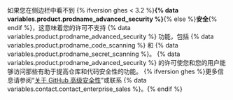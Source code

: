 如果您在侧边栏中看不到 {% ifversion ghes < 3.2 %}**{% data variables.product.prodname_advanced_security %}**{% else %}**安全**{% endif %}，这意味着您的许可不支持 {% data variables.product.prodname_advanced_security %} 功能，包括 {% data variables.product.prodname_code_scanning %} 和 {% data variables.product.prodname_secret_scanning %}。 {% data variables.product.prodname_advanced_security %} 的许可使您和您的用户能够访问那些有助于提高仓库和代码安全性的功能。 {% ifversion ghes %}更多信息请参阅“[关于 GitHub 高级安全性](/github/getting-started-with-github/about-github-advanced-security)”或联系 {% data variables.contact.contact_enterprise_sales %}。{% endif %}
